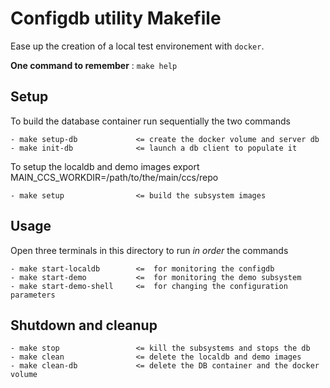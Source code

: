 Configdb utility Makefile
=========================
Ease up the creation of a local test environement with `docker`.

**One command to remember** : `make help`

Setup
-----
To build the database container run sequentially the two commands
```
- make setup-db             <= create the docker volume and server db
- make init-db              <= launch a db client to populate it
```

To setup the localdb and demo images
export MAIN_CCS_WORKDIR=/path/to/the/main/ccs/repo
```
- make setup                <= build the subsystem images
```

Usage
-----
Open three terminals in this directory to run *in order* the commands
```
- make start-localdb        <=  for monitoring the configdb
- make start-demo           <=  for monitoring the demo subsystem
- make start-demo-shell     <=  for changing the configuration parameters
```

Shutdown and cleanup
--------------------
```
- make stop                 <= kill the subsystems and stops the db
- make clean                <= delete the localdb and demo images
- make clean-db             <= delete the DB container and the docker volume
```